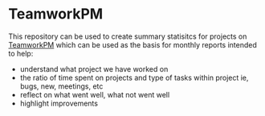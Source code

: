 # TeamworkPM

This repository can be used to create summary statisitcs for projects on [TeamworkPM](https://www.teamwork.com/?partner=wd7z88gg5r) which can be used as the basis for monthly reports intended to help:

 - understand what project we have worked on
 - the ratio of time spent on projects and type of tasks within project
	ie, bugs, new, meetings, etc
 - reflect on what went well, what not went well
 - highlight improvements
